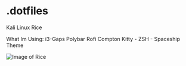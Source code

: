 # .dotfiles
Kali Linux Rice

What Im Using:
i3-Gaps
Polybar
Rofi
Compton
Kitty - ZSH - Spaceship Theme

![Image of Rice](https://i.imgur.com/tVwGTli.png)

